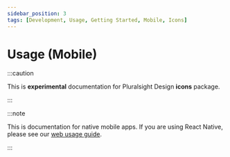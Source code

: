 ```yaml
---
sidebar_position: 3
tags: [Development, Usage, Getting Started, Mobile, Icons]
---
```


# Usage (Mobile)

:::caution

This is **experimental** documentation for Pluralsight Design **icons** package.

:::

:::note

This is documentation for native mobile apps. If you are using React Native, please see our [web usage guide](./usage.mdx).

:::
